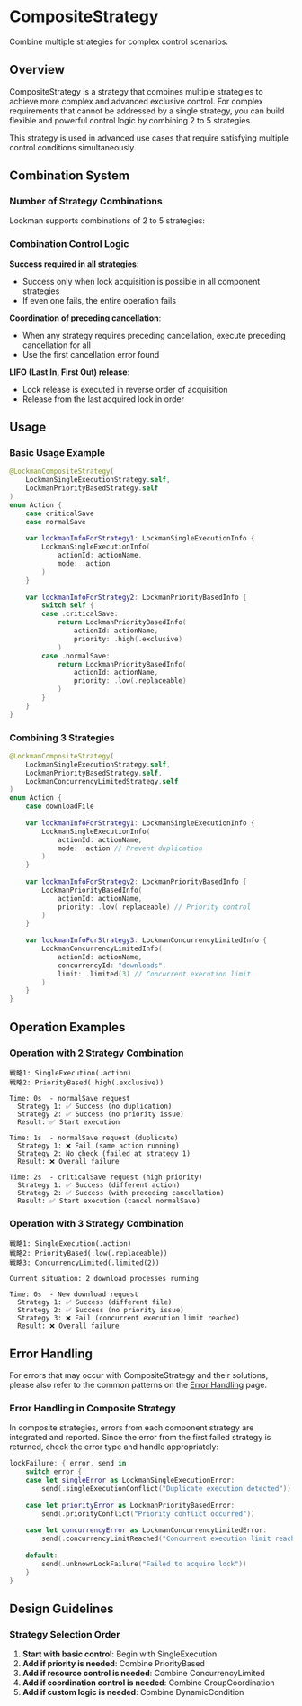 # CompositeStrategy

Combine multiple strategies for complex control scenarios.

## Overview

CompositeStrategy is a strategy that combines multiple strategies to achieve more complex and advanced exclusive control. For complex requirements that cannot be addressed by a single strategy, you can build flexible and powerful control logic by combining 2 to 5 strategies.

This strategy is used in advanced use cases that require satisfying multiple control conditions simultaneously.

## Combination System

### Number of Strategy Combinations

Lockman supports combinations of 2 to 5 strategies:

### Combination Control Logic

**Success required in all strategies**:
- Success only when lock acquisition is possible in all component strategies
- If even one fails, the entire operation fails

**Coordination of preceding cancellation**:
- When any strategy requires preceding cancellation, execute preceding cancellation for all
- Use the first cancellation error found

**LIFO (Last In, First Out) release**:
- Lock release is executed in reverse order of acquisition
- Release from the last acquired lock in order

## Usage

### Basic Usage Example

```swift
@LockmanCompositeStrategy(
    LockmanSingleExecutionStrategy.self,
    LockmanPriorityBasedStrategy.self
)
enum Action {
    case criticalSave
    case normalSave
    
    var lockmanInfoForStrategy1: LockmanSingleExecutionInfo {
        LockmanSingleExecutionInfo(
            actionId: actionName,
            mode: .action
        )
    }
    
    var lockmanInfoForStrategy2: LockmanPriorityBasedInfo {
        switch self {
        case .criticalSave:
            return LockmanPriorityBasedInfo(
                actionId: actionName,
                priority: .high(.exclusive)
            )
        case .normalSave:
            return LockmanPriorityBasedInfo(
                actionId: actionName,
                priority: .low(.replaceable)
            )
        }
    }
}
```

### Combining 3 Strategies

```swift
@LockmanCompositeStrategy(
    LockmanSingleExecutionStrategy.self,
    LockmanPriorityBasedStrategy.self,
    LockmanConcurrencyLimitedStrategy.self
)
enum Action {
    case downloadFile
    
    var lockmanInfoForStrategy1: LockmanSingleExecutionInfo {
        LockmanSingleExecutionInfo(
            actionId: actionName,
            mode: .action // Prevent duplication
        )
    }
    
    var lockmanInfoForStrategy2: LockmanPriorityBasedInfo {
        LockmanPriorityBasedInfo(
            actionId: actionName,
            priority: .low(.replaceable) // Priority control
        )
    }
    
    var lockmanInfoForStrategy3: LockmanConcurrencyLimitedInfo {
        LockmanConcurrencyLimitedInfo(
            actionId: actionName,
            concurrencyId: "downloads",
            limit: .limited(3) // Concurrent execution limit
        )
    }
}
```

## Operation Examples

### Operation with 2 Strategy Combination

```
戦略1: SingleExecution(.action)
戦略2: PriorityBased(.high(.exclusive))

Time: 0s  - normalSave request
  Strategy 1: ✅ Success (no duplication)
  Strategy 2: ✅ Success (no priority issue)
  Result: ✅ Start execution

Time: 1s  - normalSave request (duplicate)
  Strategy 1: ❌ Fail (same action running)
  Strategy 2: No check (failed at strategy 1)
  Result: ❌ Overall failure

Time: 2s  - criticalSave request (high priority)
  Strategy 1: ✅ Success (different action)
  Strategy 2: ✅ Success (with preceding cancellation)
  Result: ✅ Start execution (cancel normalSave)
```

### Operation with 3 Strategy Combination

```
戦略1: SingleExecution(.action)
戦略2: PriorityBased(.low(.replaceable))  
戦略3: ConcurrencyLimited(.limited(2))

Current situation: 2 download processes running

Time: 0s  - New download request
  Strategy 1: ✅ Success (different file)
  Strategy 2: ✅ Success (no priority issue)
  Strategy 3: ❌ Fail (concurrent execution limit reached)
  Result: ❌ Overall failure
```

## Error Handling

For errors that may occur with CompositeStrategy and their solutions, please also refer to the common patterns on the [Error Handling](<doc:ErrorHandling>) page.

### Error Handling in Composite Strategy

In composite strategies, errors from each component strategy are integrated and reported. Since the error from the first failed strategy is returned, check the error type and handle appropriately:

```swift
lockFailure: { error, send in
    switch error {
    case let singleError as LockmanSingleExecutionError:
        send(.singleExecutionConflict("Duplicate execution detected"))
        
    case let priorityError as LockmanPriorityBasedError:
        send(.priorityConflict("Priority conflict occurred"))
        
    case let concurrencyError as LockmanConcurrencyLimitedError:
        send(.concurrencyLimitReached("Concurrent execution limit reached"))
        
    default:
        send(.unknownLockFailure("Failed to acquire lock"))
    }
}
```

## Design Guidelines

### Strategy Selection Order

1. **Start with basic control**: Begin with SingleExecution
2. **Add if priority is needed**: Combine PriorityBased
3. **Add if resource control is needed**: Combine ConcurrencyLimited
4. **Add if coordination control is needed**: Combine GroupCoordination
5. **Add if custom logic is needed**: Combine DynamicCondition

